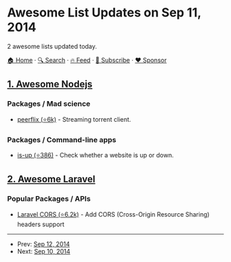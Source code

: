 # Awesome List Updates on Sep 11, 2014

2 awesome lists updated today.

[🏠 Home](/README.md) · [🔍 Search](https://www.trackawesomelist.com/search/) · [🔥 Feed](https://www.trackawesomelist.com/rss.xml) · [📮 Subscribe](https://trackawesomelist.us17.list-manage.com/subscribe?u=d2f0117aa829c83a63ec63c2f&id=36a103854c) · [❤️  Sponsor](https://github.com/sponsors/theowenyoung)



## [1. Awesome Nodejs](/content/sindresorhus/awesome-nodejs/README.md)

### Packages / Mad science

*   [peerflix (⭐6k)](https://github.com/mafintosh/peerflix) - Streaming torrent client.

### Packages / Command-line apps

*   [is-up (⭐386)](https://github.com/sindresorhus/is-up) - Check whether a website is up or down.

## [2. Awesome Laravel](/content/chiraggude/awesome-laravel/README.md)

### Popular Packages / APIs

*   [Laravel CORS (⭐6.2k)](https://github.com/barryvdh/laravel-cors) - Add CORS (Cross-Origin Resource Sharing) headers support

---

- Prev: [Sep 12, 2014](/content/2014/09/12/README.md)
- Next: [Sep 10, 2014](/content/2014/09/10/README.md)